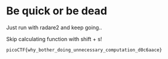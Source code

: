 # Be quick or be dead

Just run with radare2 and keep going..

Skip calculating function with shift + s!

`picoCTF{why_bother_doing_unnecessary_computation_d0c6aace}`
